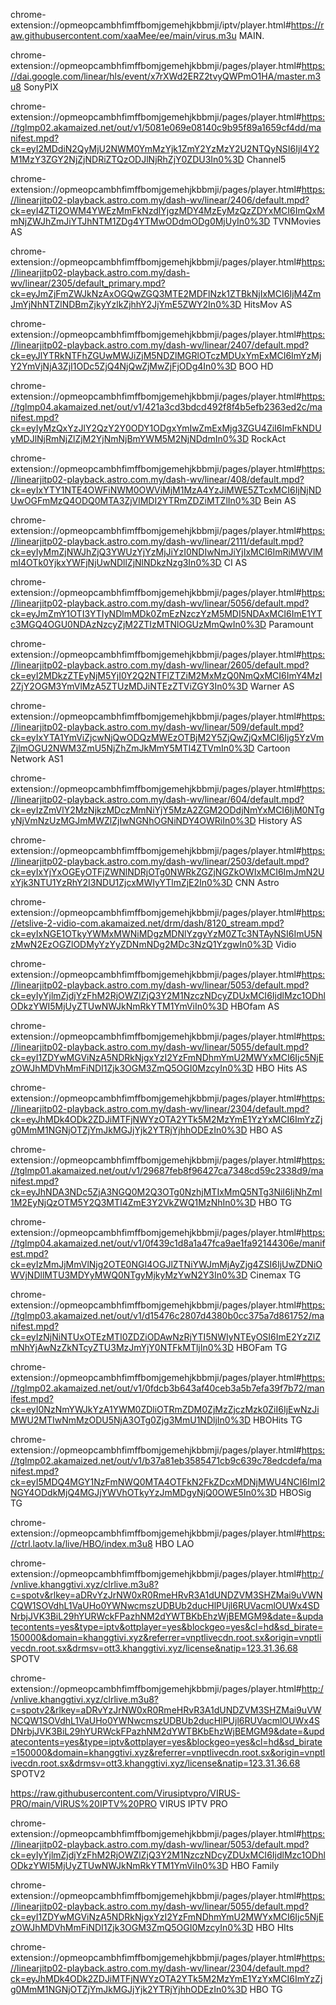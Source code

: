 
chrome-extension://opmeopcambhfimffbomjgemehjkbbmji/iptv/player.html#https://raw.githubusercontent.com/xaaMee/ee/main/virus.m3u MAIN.

chrome-extension://opmeopcambhfimffbomjgemehjkbbmji/pages/player.html#https://dai.google.com/linear/hls/event/x7rXWd2ERZ2tvyQWPmO1HA/master.m3u8 SonyPIX

chrome-extension://opmeopcambhfimffbomjgemehjkbbmji/pages/player.html#https://tglmp02.akamaized.net/out/v1/5081e069e08140c9b95f89a1659cf4dd/manifest.mpd?ck=eyI2MDdiN2QyMjU2NWM0YmMzYjk1ZmY2YzMzY2U2NTQyNSI6IjI4Y2M1MzY3ZGY2NjZjNDRiZTQzODJlNjRhZjY0ZDU3In0%3D Channel5

chrome-extension://opmeopcambhfimffbomjgemehjkbbmji/pages/player.html#https://linearjitp02-playback.astro.com.my/dash-wv/linear/2406/default.mpd?ck=eyI4ZTI2OWM4YWEzMmFkNzdlYjgzMDY4MzEyMzQzZDYxMCI6ImQxMmNjZWJhZmJiYTJhNTM1ZDg4YTMwODdmODg0MjUyIn0%3D TVNMovies AS

chrome-extension://opmeopcambhfimffbomjgemehjkbbmji/pages/player.html#https://linearjitp02-playback.astro.com.my/dash-wv/linear/2305/default_primary.mpd?ck=eyJmZjFmZWJkNzAxOGQwZGQ3MTE2MDFlNzk1ZTBkNjIxMCI6IjM4ZmJmYjNhNTZlNDBmZjkyYzlkZjhhY2JjYmE5ZWY2In0%3D HitsMov AS

chrome-extension://opmeopcambhfimffbomjgemehjkbbmji/pages/player.html#https://linearjitp02-playback.astro.com.my/dash-wv/linear/2407/default.mpd?ck=eyJlYTRkNTFhZGUwMWJiZjM5NDZlMGRlOTczMDUxYmExMCI6ImYzMjY2YmVjNjA3ZjI1ODc5ZjQ4NjQwZjMwZjFjODg4In0%3D BOO HD

chrome-extension://opmeopcambhfimffbomjgemehjkbbmji/pages/player.html#https://tglmp04.akamaized.net/out/v1/421a3cd3bdcd492f8f4b5efb2363ed2c/manifest.mpd?ck=eyIyMzQxYzJlY2QzY2Y0ODY1ODgxYmIwZmExMjg3ZGU4ZiI6ImFkNDUyMDJlNjRmNjZlZjM2YjNmNjBmYWM5M2NjNDdmIn0%3D RockAct

chrome-extension://opmeopcambhfimffbomjgemehjkbbmji/pages/player.html#https://linearjitp02-playback.astro.com.my/dash-wv/linear/408/default.mpd?ck=eyIxYTY1NTE4OWFiNWM0OWViMjM1MzA4YzJiMWE5ZTcxMCI6IjNjNDUwOGFmMzQ4ODQ0MTA3ZjVlMDI2YTRmZDZiMTZlIn0%3D Bein AS

chrome-extension://opmeopcambhfimffbomjgemehjkbbmji/pages/player.html#https://linearjitp02-playback.astro.com.my/dash-wv/linear/2111/default.mpd?ck=eyIyMmZjNWJhZjQ3YWUzYjYzMjJiYzI0NDIwNmJiYjIxMCI6ImRiMWVlMmI4OTk0YjkxYWFjNjUwNDllZjNlNDkzNzg3In0%3D CI AS

chrome-extension://opmeopcambhfimffbomjgemehjkbbmji/pages/player.html#https://linearjitp02-playback.astro.com.my/dash-wv/linear/5056/default.mpd?ck=eyJmZmY1OTI3YTIyNDlmMDk0ZmEzNzczYzM5MDI5NDAxMCI6ImE1YTc3MGQ4OGU0NDAzNzcyZjM2ZTIzMTNlOGUzMmQwIn0%3D Paramount

chrome-extension://opmeopcambhfimffbomjgemehjkbbmji/pages/player.html#https://linearjitp02-playback.astro.com.my/dash-wv/linear/2605/default.mpd?ck=eyI2MDkzZTEyNjM5YjI0Y2Q2NTFlZTZiM2MxMzQ0NmQxMCI6ImY4MzI2ZjY2OGM3YmVlMzA5ZTUzMDJiNTEzZTViZGY3In0%3D Warner AS

chrome-extension://opmeopcambhfimffbomjgemehjkbbmji/pages/player.html#https://linearjitp02-playback.astro.com.my/dash-wv/linear/509/default.mpd?ck=eyIxYTA1YmViZjcwNjQwODQzMWEzOTBjM2Y5ZjQwZjQxMCI6Ijg5YzVmZjlmOGU2NWM3ZmU5NjZhZmJkMmY5MTI4ZTVmIn0%3D Cartoon Network AS1

chrome-extension://opmeopcambhfimffbomjgemehjkbbmji/pages/player.html#https://linearjitp02-playback.astro.com.my/dash-wv/linear/604/default.mpd?ck=eyIzZmVlY2MzNjkzMDczMmNiYjY5MzA2ZGM2ODdjNmYxMCI6IjM0NTgyNjVmNzUzMGJmMWZlZjIwNGNhOGNiNDY4OWRiIn0%3D History AS

chrome-extension://opmeopcambhfimffbomjgemehjkbbmji/pages/player.html#https://linearjitp02-playback.astro.com.my/dash-wv/linear/2503/default.mpd?ck=eyIxYjYxOGEyOTFjZWNlNDRjOTg0NWRkZGZjNGZkOWIxMCI6ImJmN2UxYjk3NTU1YzRhY2I3NDU1ZjcxMWIyYTlmZjE2In0%3D CNN Astro

chrome-extension://opmeopcambhfimffbomjgemehjkbbmji/pages/player.html#https://etslive-2-vidio-com.akamaized.net/drm/dash/8120_stream.mpd?ck=eyIxNGE1OTkyYWMxMWNiMDgzMDNlYzgyYzM0ZTc3NTAyNSI6ImU5NzMwN2EzOGZlODMyYzYyZDNmNDg2MDc3NzQ1YzgwIn0%3D Vidio

chrome-extension://opmeopcambhfimffbomjgemehjkbbmji/pages/player.html#https://linearjitp02-playback.astro.com.my/dash-wv/linear/5053/default.mpd?ck=eyIyYjlmZjdjYzFhM2RjOWZlZjQ3Y2M1NzczNDcyZDUxMCI6IjdlMzc1ODhlODkzYWI5MjUyZTUwNWJkNmRkYTM1YmViIn0%3D HBOfam AS

chrome-extension://opmeopcambhfimffbomjgemehjkbbmji/pages/player.html#https://linearjitp02-playback.astro.com.my/dash-wv/linear/5055/default.mpd?ck=eyI1ZDYwMGViNzA5NDRkNjgxYzI2YzFmNDhmYmU2MWYxMCI6Ijc5NjEzOWJhMDVhMmFiNDI1Zjk3OGM3ZmQ5OGI0MzcyIn0%3D HBO Hits AS

chrome-extension://opmeopcambhfimffbomjgemehjkbbmji/pages/player.html#https://linearjitp02-playback.astro.com.my/dash-wv/linear/2304/default.mpd?ck=eyJhMDk4ODk2ZDJiMTFjNWYzOTA2YTk5M2MzYmE1YzYxMCI6ImYzZjg0MmM1NGNjOTZjYmJkMGJjYjk2YTRjYjhhODEzIn0%3D HBO AS

chrome-extension://opmeopcambhfimffbomjgemehjkbbmji/pages/player.html#https://tglmp01.akamaized.net/out/v1/29687feb8f96427ca7348cd59c2338d9/manifest.mpd?ck=eyJhNDA3NDc5ZjA3NGQ0M2Q3OTg0NzhjMTIxMmQ5NTg3NiI6IjNhZmI1M2EyNjQzOTM5Y2Q3MTI4ZmE3Y2VkZWQ1MzNhIn0%3D HBO TG

chrome-extension://opmeopcambhfimffbomjgemehjkbbmji/pages/player.html#https://tglmp04.akamaized.net/out/v1/0f439c1d8a1a47fca9ae1fa92144306e/manifest.mpd?ck=eyIzMmJjMmVlNjg2OTE0NGI4OGJlZTNiYWJmMjAyZjg4ZSI6IjUwZDNiOWVjNDllMTU3MDYyMWQ0NTgyMjkyMzYwN2Y3In0%3D Cinemax TG

chrome-extension://opmeopcambhfimffbomjgemehjkbbmji/pages/player.html#https://tglmp03.akamaized.net/out/v1/d15476c2807d4380b0cc375a7d861752/manifest.mpd?ck=eyIzNjNiNTUxOTEzMTI0ZDZiODAwNzRjYTI5NWIyNTEyOSI6ImE2YzZlZmNhYjAwNzZkNTcyZTU3MzJmYjY0NTFkMTljIn0%3D HBOFam TG

chrome-extension://opmeopcambhfimffbomjgemehjkbbmji/pages/player.html#https://tglmp02.akamaized.net/out/v1/0fdcb3b643af40ceb3a5b7efa39f7b72/manifest.mpd?ck=eyI0NzNmYWJkYzA1YWM0ZDliOTRmZDM0ZjMzZjczMzk0ZiI6IjEwNzJiMWU2MTIwNmMzODU5NjA3OTg0Zjg3MmU1NDljIn0%3D HBOHits TG

chrome-extension://opmeopcambhfimffbomjgemehjkbbmji/pages/player.html#https://tglmp02.akamaized.net/out/v1/b37a81eb3585471cb9c639c78edcdefa/manifest.mpd?ck=eyI5MDQ4MGY1NzFmNWQ0MTA4OTFkN2FkZDcxMDNjMWU4NCI6ImI2NGY4ODdkMjQ4MGJjYWVhOTkyYzJmMDgyNjQ0OWE5In0%3D HBOSig TG

chrome-extension://opmeopcambhfimffbomjgemehjkbbmji/pages/player.html#https://ctrl.laotv.la/live/HBO/index.m3u8 HBO LAO

chrome-extension://opmeopcambhfimffbomjgemehjkbbmji/pages/player.html#http://vnlive.khanggtivi.xyz/clrlive.m3u8?c=spotv&rlkey=aDRvYzJrNW0xR0RmeHRvR3A1dUNDZVM3SHZMai9uVWNCQW1SOVdhL1VaUHo0YWNwcmszUDBUb2ducHlPUjl6RUVacmlOUWx4SDNrbjJVK3BiL29hYURWckFPazhNM2dYWTBKbEhzWjBEMGM9&date=&updatecontents=yes&type=iptv&ottplayer=yes&blockgeo=yes&cl=hd&sd_birate=150000&domain=khanggtivi.xyz&referrer=vnptlivecdn.root.sx&origin=vnptlivecdn.root.sx&drmsv=ott3.khanggtivi.xyz/license&natip=123.31.36.68 SPOTV

chrome-extension://opmeopcambhfimffbomjgemehjkbbmji/pages/player.html#http://vnlive.khanggtivi.xyz/clrlive.m3u8?c=spotv2&rlkey=aDRvYzJrNW0xR0RmeHRvR3A1dUNDZVM3SHZMai9uVWNCQW1SOVdhL1VaUHo0YWNwcmszUDBUb2ducHlPUjl6RUVacmlOUWx4SDNrbjJVK3BiL29hYURWckFPazhNM2dYWTBKbEhzWjBEMGM9&date=&updatecontents=yes&type=iptv&ottplayer=yes&blockgeo=yes&cl=hd&sd_birate=150000&domain=khanggtivi.xyz&referrer=vnptlivecdn.root.sx&origin=vnptlivecdn.root.sx&drmsv=ott3.khanggtivi.xyz/license&natip=123.31.36.68 SPOTV2

https://raw.githubusercontent.com/Virusiptvpro/VIRUS-PRO/main/VIRUS%20IPTV%20PRO VIRUS IPTV PRO

chrome-extension://opmeopcambhfimffbomjgemehjkbbmji/pages/player.html#https://linearjitp02-playback.astro.com.my/dash-wv/linear/5053/default.mpd?ck=eyIyYjlmZjdjYzFhM2RjOWZlZjQ3Y2M1NzczNDcyZDUxMCI6IjdlMzc1ODhlODkzYWI5MjUyZTUwNWJkNmRkYTM1YmViIn0%3D HBO Family

chrome-extension://opmeopcambhfimffbomjgemehjkbbmji/pages/player.html#https://linearjitp02-playback.astro.com.my/dash-wv/linear/5055/default.mpd?ck=eyI1ZDYwMGViNzA5NDRkNjgxYzI2YzFmNDhmYmU2MWYxMCI6Ijc5NjEzOWJhMDVhMmFiNDI1Zjk3OGM3ZmQ5OGI0MzcyIn0%3D HBO HIts

chrome-extension://opmeopcambhfimffbomjgemehjkbbmji/pages/player.html#https://linearjitp02-playback.astro.com.my/dash-wv/linear/2304/default.mpd?ck=eyJhMDk4ODk2ZDJiMTFjNWYzOTA2YTk5M2MzYmE1YzYxMCI6ImYzZjg0MmM1NGNjOTZjYmJkMGJjYjk2YTRjYjhhODEzIn0%3D HBO TG

